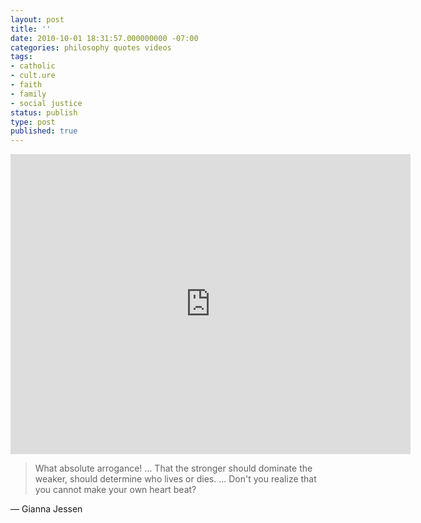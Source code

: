 ```yaml
---
layout: post
title: ''
date: 2010-10-01 18:31:57.000000000 -07:00
categories: philosophy quotes videos
tags:
- catholic
- cult.ure
- faith
- family
- social justice
status: publish
type: post
published: true
---
```

<iframe width="640" height="480" src="https://www.youtube.com/embed/kPF1FhCMPuQ" frameborder="0" allowfullscreen></iframe>

> What absolute arrogance! … That the stronger should dominate the weaker, should determine who lives or dies. … Don't you realize that you cannot make your own heart beat?

&mdash; Gianna Jessen
